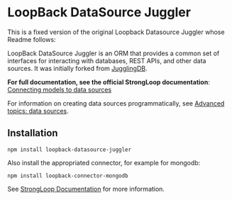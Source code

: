 # LoopBack DataSource Juggler

This is a fixed version of the original Loopback Datasource Juggler whose Readme follows:

LoopBack DataSource Juggler is an ORM that provides a common set of interfaces
for interacting with databases, REST APIs, and other data sources. It was
initially forked from [JugglingDB](https://github.com/1602/jugglingdb).

**For full documentation, see the official StrongLoop documentation**:
 [Connecting models to data sources](http://docs.strongloop.com/display/LB/Connecting+models+to+data+sources)
 
For information on creating data sources programmatically, see [Advanced topics: data sources](http://docs.strongloop.com/display/LB/Advanced+topics%3A+data+sources). 

## Installation

    npm install loopback-datasource-juggler

Also install the appropriated connector, for example for mongodb:

    npm install loopback-connector-mongodb

See [StrongLoop Documentation](http://docs.strongloop.com/) for more information.



